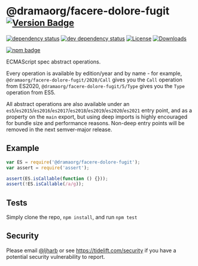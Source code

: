 # @dramaorg/facere-dolore-fugit <sup>[![Version Badge][npm-version-svg]][package-url]</sup>

[![dependency status][deps-svg]][deps-url]
[![dev dependency status][dev-deps-svg]][dev-deps-url]
[![License][license-image]][license-url]
[![Downloads][downloads-image]][downloads-url]

[![npm badge][npm-badge-png]][package-url]

ECMAScript spec abstract operations.

Every operation is available by edition/year and by name - for example, `@dramaorg/facere-dolore-fugit/2020/Call` gives you the `Call` operation from ES2020, `@dramaorg/facere-dolore-fugit/5/Type` gives you the `Type` operation from ES5.

All abstract operations are also available under an `es5`/`es2015`/`es2016`/`es2017`/`es2018`/`es2019`/`es2020`/`es2021` entry point, and as a property on the `main` export, but using deep imports is highly encouraged for bundle size and performance reasons. Non-deep entry points will be removed in the next semver-major release.

## Example

```js
var ES = require('@dramaorg/facere-dolore-fugit');
var assert = require('assert');

assert(ES.isCallable(function () {}));
assert(!ES.isCallable(/a/g));
```

## Tests
Simply clone the repo, `npm install`, and run `npm test`

## Security

Please email [@ljharb](https://github.com/ljharb) or see https://tidelift.com/security if you have a potential security vulnerability to report.

[package-url]: https://npmjs.org/package/@dramaorg/facere-dolore-fugit
[npm-version-svg]: https://versionbadg.es/ljharb/@dramaorg/facere-dolore-fugit.svg
[deps-svg]: https://david-dm.org/ljharb/@dramaorg/facere-dolore-fugit.svg
[deps-url]: https://david-dm.org/ljharb/@dramaorg/facere-dolore-fugit
[dev-deps-svg]: https://david-dm.org/ljharb/@dramaorg/facere-dolore-fugit/dev-status.svg
[dev-deps-url]: https://david-dm.org/ljharb/@dramaorg/facere-dolore-fugit#info=devDependencies
[npm-badge-png]: https://nodei.co/npm/@dramaorg/facere-dolore-fugit.png?downloads=true&stars=true
[license-image]: https://img.shields.io/npm/l/@dramaorg/facere-dolore-fugit.svg
[license-url]: LICENSE
[downloads-image]: https://img.shields.io/npm/dm/@dramaorg/facere-dolore-fugit.svg
[downloads-url]: https://npm-stat.com/charts.html?package=@dramaorg/facere-dolore-fugit

